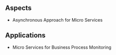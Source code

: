 
## Aspects 
- Asynchronous Approach for Micro Services

## Applications
- Micro Services for Business Process Monitoring

